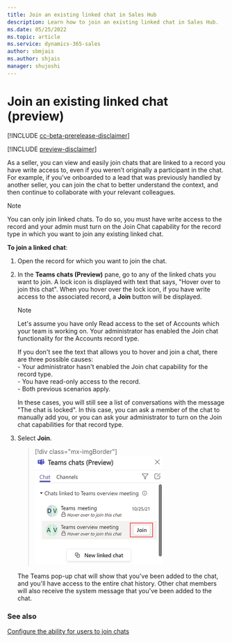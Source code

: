 ```yaml
---
title: Join an existing linked chat in Sales Hub
description: Learn how to join an existing linked chat in Sales Hub.
ms.date: 05/25/2022
ms.topic: article
ms.service: dynamics-365-sales
author: sbmjais
ms.author: shjais
manager: shujoshi
---
```


# Join an existing linked chat (preview)

[!INCLUDE [cc-beta-prerelease-disclaimer](../../includes/cc-beta-prerelease-disclaimer.md)]

[!INCLUDE [preview-disclaimer](../../includes/preview-disclaimer.md)]

As a seller, you can view and easily join chats that are linked to a record you have write access to, even if you weren’t originally a participant in the chat. For example, if you've onboarded to a lead that was previously handled by another seller, you can join the chat to better understand the context, and then continue to collaborate with your relevant colleagues.

> [!NOTE]
> You can only join linked chats. To do so, you must have write access to the record and your admin must turn on the Join Chat capability for the record type in which you want to join any existing linked chat.

**To join a linked chat**:

1. Open the record for which you want to join the chat.

2. In the **Teams chats (Preview)** pane, go to any of the linked chats you want to join. A lock icon is displayed with text that says, "Hover over to join this chat". When you hover over the lock icon, if you have write access to the associated record, a **Join** button will be displayed.

    > [!NOTE]
    > Let's assume you have only Read access to the set of Accounts which your team is working on. Your administrator has enabled the Join chat functionality for the Accounts record type.
    >
    > If you don't see the text that allows you to hover and join a chat, there are three possible causes:<br> - Your administrator hasn't enabled the Join chat capability for the record type.<br> - You have read-only access to the record.<br> - Both previous scenarios apply.
    >     
    > In these cases, you will still see a list of conversations with the message "The chat is locked". In this case, you can ask a member of the chat to manually add you, or you can ask your administrator to turn on the Join chat capabilities for that record type. 

3. Select **Join**.

    > [!div class="mx-imgBorder"] 
    > ![Shows the instruction to hover over a chat to join it.](media/hover-join-chat.png "Displays the text that says to hover over a chat to join it.")

    The Teams pop-up chat will show that you've been added to the chat, and you'll have access to the entire chat history. Other chat members will also receive the system message that you've been added to the chat.

### See also

[Configure the ability for users to join chats](enable-join-chat.md)

